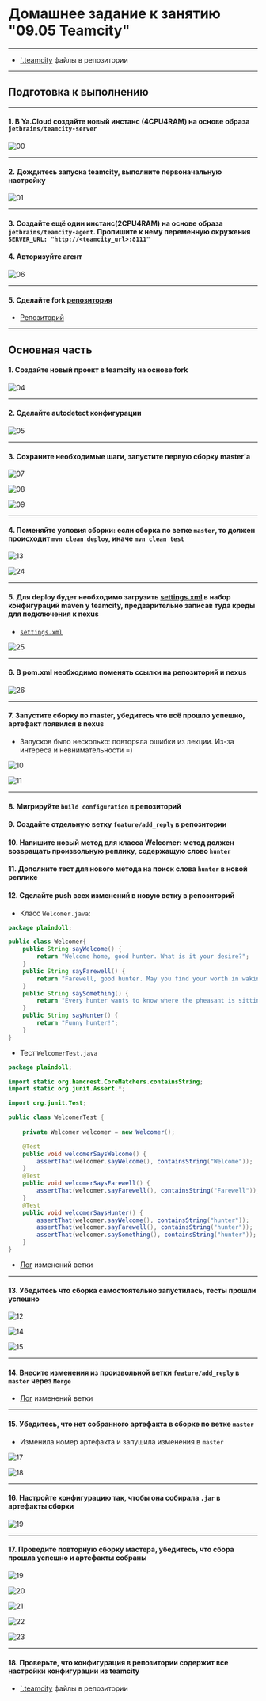# Домашнее задание к занятию "09.05 Teamcity"

---------------------------------------------------------

* [`.teamcity](https://github.com/lereklerik/example-teamcity/tree/master/.teamcity) файлы в репозитории

---------------------------------------------------------

## Подготовка к выполнению

---------------------------------------------------------
#### 1. В Ya.Cloud создайте новый инстанс (4CPU4RAM) на основе образа `jetbrains/teamcity-server`

![00](pictures/00.png)

---------------------------------------------------------

#### 2. Дождитесь запуска teamcity, выполните первоначальную настройку

![01](pictures/01.png)

---------------------------------------------------------

#### 3. Создайте ещё один инстанс(2CPU4RAM) на основе образа `jetbrains/teamcity-agent`. Пропишите к нему переменную окружения `SERVER_URL: "http://<teamcity_url>:8111"`
#### 4. Авторизуйте агент

![06](pictures/06.png)

---------------------------------------------------------

#### 5. Сделайте fork [репозитория](https://github.com/aragastmatb/example-teamcity)

* [Репозиторий](https://github.com/lereklerik/example-teamcity)

---------------------------------------------------------

## Основная часть

#### 1. Создайте новый проект в teamcity на основе fork

![04](pictures/04.png)

---------------------------------------------------------

#### 2. Сделайте autodetect конфигурации

![05](pictures/05.png)

---------------------------------------------------------

#### 3. Сохраните необходимые шаги, запустите первую сборку master'a

![07](pictures/07.png)

![08](pictures/08.png)

![09](pictures/09.png)

---------------------------------------------------------

#### 4. Поменяйте условия сборки: если сборка по ветке `master`, то должен происходит `mvn clean deploy`, иначе `mvn clean test`

![13](pictures/13.png)

![24](pictures/24.png)

---------------------------------------------------------

#### 5. Для deploy будет необходимо загрузить [settings.xml](./teamcity/settings.xml) в набор конфигураций maven у teamcity, предварительно записав туда креды для подключения к nexus

* [`settings.xml`](settings.xml)

![25](pictures/25.png)

---------------------------------------------------------

#### 6. В pom.xml необходимо поменять ссылки на репозиторий и nexus

![26](pictures/26.png)

---------------------------------------------------------

#### 7. Запустите сборку по master, убедитесь что всё прошло успешно, артефакт появился в nexus

* Запусков было несколько: повторяла ошибки из лекции. Из-за интереса и невнимательности =)

![10](pictures/10.png)

![11](pictures/11.png)

---------------------------------------------------------

#### 8. Мигрируйте `build configuration` в репозиторий
#### 9. Создайте отдельную ветку `feature/add_reply` в репозитории
#### 10. Напишите новый метод для класса Welcomer: метод должен возвращать произвольную реплику, содержащую слово `hunter`
#### 11. Дополните тест для нового метода на поиск слова `hunter` в новой реплике
#### 12. Сделайте push всех изменений в новую ветку в репозиторий

* Класс `Welcomer.java`:

```java
package plaindoll;

public class Welcomer{
	public String sayWelcome() {
		return "Welcome home, good hunter. What is it your desire?";
	}
	public String sayFarewell() {
		return "Farewell, good hunter. May you find your worth in waking world.";
	}
	public String saySomething() {
		return "Every hunter wants to know where the pheasant is sitting";
	}
	public String sayHunter() {
		return "Funny hunter!";
	}
}
```

* Тест `WelcomerTest.java`

```java
package plaindoll;

import static org.hamcrest.CoreMatchers.containsString;
import static org.junit.Assert.*;

import org.junit.Test;

public class WelcomerTest {
	
	private Welcomer welcomer = new Welcomer();

	@Test
	public void welcomerSaysWelcome() {
		assertThat(welcomer.sayWelcome(), containsString("Welcome"));
	}
	@Test
	public void welcomerSaysFarewell() {
		assertThat(welcomer.sayFarewell(), containsString("Farewell"));
	}
	@Test
	public void welcomerSaysHunter() {
		assertThat(welcomer.sayWelcome(), containsString("hunter"));
		assertThat(welcomer.sayFarewell(), containsString("hunter"));
		assertThat(welcomer.saySomething(), containsString("hunter"));
	}
}
```

* [Лог](logs/01.md) изменений ветки


---------------------------------------------------------

#### 13. Убедитесь что сборка самостоятельно запустилась, тесты прошли успешно

![12](pictures/12.png)

![14](pictures/14.png)

![15](pictures/15.png)

---------------------------------------------------------

#### 14. Внесите изменения из произвольной ветки `feature/add_reply` в `master` через `Merge`

* [Лог](logs/02.md) изменений ветки

---------------------------------------------------------

#### 15. Убедитесь, что нет собранного артефакта в сборке по ветке `master`

* Изменила номер артефакта и запушила изменения в `master`

![17](pictures/17.png)

![18](pictures/18.png)

---------------------------------------------------------

#### 16. Настройте конфигурацию так, чтобы она собирала `.jar` в артефакты сборки

![19](pictures/19.png)

---------------------------------------------------------

#### 17. Проведите повторную сборку мастера, убедитесь, что сбора прошла успешно и артефакты собраны

![19](pictures/19.png)

![20](pictures/20.png)

![21](pictures/20.png)

![22](pictures/20.png)

![23](pictures/20.png)

---------------------------------------------------------


#### 18. Проверьте, что конфигурация в репозитории содержит все настройки конфигурации из teamcity

* [`.teamcity](https://github.com/lereklerik/example-teamcity/tree/master/.teamcity) файлы в репозитории
